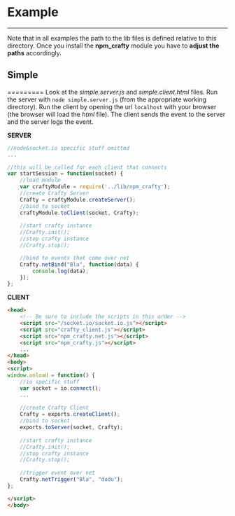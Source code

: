 # Example
---------
Note that in all examples the path to the lib files is defined relative to this directory. Once you 
install the **npm_crafty** module you have to **adjust the paths** accordingly.

## Simple
=========
Look at the _simple.server.js_ and _simple.client.html_ files.
Run the server with `node simple.server.js` (from the appropriate working directory).
Run the client by opening the url `localhost` with your browser (the browser will load the _html_ file).
The client sends the event to the server and the server logs the event.

__SERVER__
```javascript
//node&socket.io specific stuff omitted
...

//this will be called for each client that connects
var startSession = function(socket) {
	//load module
	var craftyModule = require('../lib/npm_crafty');
	//create Crafty Server
	Crafty = craftyModule.createServer();
	//bind to socket
	craftyModule.toClient(socket, Crafty);
	
	//start crafty instance
	//Crafty.init();
	//stop crafty instance
	//Crafty.stop();

	//bind to events that come over net
	Crafty.netBind("Bla", function(data) {
		console.log(data);
	});
};
```

__CLIENT__
```html
<head>
	<!-- Be sure to include the scripts in this order -->
	<script src="/socket.io/socket.io.js"></script>
	<script src="crafty_client.js"></script>
	<script src="npm_crafty.net.js"></script>
	<script src="npm_crafty.js"></script>
	...
</head>
<body>
<script>
window.onload = function() {
	//io specific stuff
	var socket = io.connect();
	...
	
	//create Crafty Client
	Crafty = exports.createClient();
	//bind to socket
	exports.toServer(socket, Crafty);
	
	//start crafty instance
	//Crafty.init();
	//stop crafty instance
	//Crafty.stop();
	
	//trigger event over net
	Crafty.netTrigger("Bla", "dudu");
};

</script>
</body>
```
